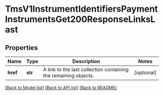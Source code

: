 # TmsV1InstrumentIdentifiersPaymentInstrumentsGet200ResponseLinksLast

## Properties
Name | Type | Description | Notes
------------ | ------------- | ------------- | -------------
**href** | **str** | A link to the last collection containing the remaining objects. | [optional] 

[[Back to Model list]](../README.md#documentation-for-models) [[Back to API list]](../README.md#documentation-for-api-endpoints) [[Back to README]](../README.md)



